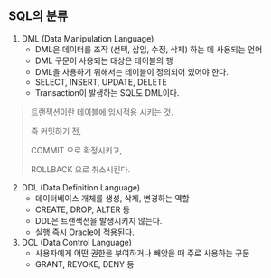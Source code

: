 ## SQL의 분류

1. DML (Data Manipulation Language)
   - DML은 데이터를 조작 (선택, 삽입, 수정, 삭제) 하는 데 사용되는 언어
   - DML 구문이 사용되는 대상은 테이블의 행
   - DML을 사용하기 위해서는 테이블이 정의되어 있어야 한다.
   - SELECT, INSERT, UPDATE, DELETE
   - Transaction이 발생하는 SQL도 DML이다.

> 트랜잭션이란 테이블에 임시적용 시키는 것.
>
> 즉 커밋하기 전,
>
> COMMIT 으로 확정시키고,
>
> ROLLBACK 으로 취소시킨다.

2. DDL (Data Definition Language)
   - 데이터베이스 개체를 생성, 삭제, 변경하는 역할
   - CREATE, DROP, ALTER 등
   - DDL은 트랜잭션을 발생시키지 않는다.
   - 실행 즉시 Oracle에 적용된다.
3. DCL (Data Control Language)
   - 사용자에게 어떤 권한을 부여하거나 빼앗을 때 주로 사용하는 구문
   - GRANT, REVOKE, DENY 등